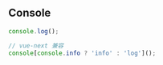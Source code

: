 <!--
 * @Author: Richard Chiang
 * @Date: 2019-10-09 17:47:39
 * @LastEditrors: Richard Chiang
 * @LastEditTime: 2019-10-09 17:47:39
 * @Description:  
 * @Email: 19875991227@163.com
 -->
## Console
```ts
console.log();

// vue-next 兼容
console[console.info ? 'info' : 'log']();
```